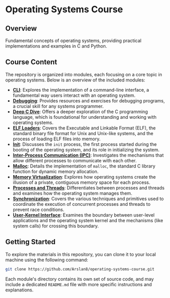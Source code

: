 # Operating Systems Course

## Overview

Fundamental concepts of operating systems, providing practical implementations and examples in C and Python.

## Course Content

The repository is organized into modules, each focusing on a core topic in operating systems. Below is an overview of the included modules:

  * **[CLI](https://github.com/Arslan8/operating-systems-course/tree/main/cli)**: Explores the implementation of a command-line interface, a fundamental way users interact with an operating system.
  * **[Debugging](https://github.com/Arslan8/operating-systems-course/tree/main/debugging)**: Provides resources and exercises for debugging programs, a crucial skill for any systems programmer.
  * **[Deep C Dive](https://github.com/Arslan8/operating-systems-course/tree/main/deep-c-dive)**: Offers a deeper exploration of the C programming language, which is foundational for understanding and working with operating systems.
  * **[ELF Loaders](https://github.com/Arslan8/operating-systems-course/tree/main/elf_loaders)**: Covers the Executable and Linkable Format (ELF), the standard binary file format for Unix and Unix-like systems, and the process of loading ELF files into memory.
  * **[Init](https://github.com/Arslan8/operating-systems-course/tree/main/init)**: Discusses the `init` process, the first process started during the booting of the operating system, and its role in initializing the system.
  * **[Inter-Process Communication (IPC)](https://github.com/Arslan8/operating-systems-course/tree/main/ipc)**: Investigates the mechanisms that allow different processes to communicate with each other.
  * **[Malloc](https://github.com/Arslan8/operating-systems-course/tree/main/malloc)**: Details the implementation of `malloc`, the standard C library function for dynamic memory allocation.
  * **[Memory Virtualization](https://github.com/Arslan8/operating-systems-course/tree/main/mem_virtualization)**: Explores how operating systems create the illusion of a private, contiguous memory space for each process.
  * **[Processes and Threads](https://github.com/Arslan8/operating-systems-course/tree/main/process_thread)**: Differentiates between processes and threads and examines how the operating system manages them.
  * **[Synchronization](https://github.com/Arslan8/operating-systems-course/tree/main/sync)**: Covers the various techniques and primitives used to coordinate the execution of concurrent processes and threads to prevent race conditions.
  * **[User-Kernel Interface](https://github.com/Arslan8/operating-systems-course/tree/main/user-kernel-interface)**: Examines the boundary between user-level applications and the operating system kernel and the mechanisms (like system calls) for crossing this boundary.

## Getting Started

To explore the materials in this repository, you can clone it to your local machine using the following command:

```bash
git clone https://github.com/Arslan8/operating-systems-course.git
```

Each module's directory contains its own set of source code, and may include a dedicated `README.md` file with more specific instructions and explanations.
